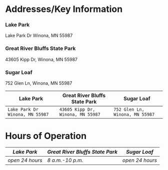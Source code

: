 # Addresses/Key Information

### Lake Park
  Lake Park Dr Winona, MN 55987
  
###  Great River Bluffs State Park
  43605 Kipp Dr, Winona, MN 55987
  
### Sugar Loaf
  752 Glen Ln, Winona, MN 55987
  
Lake Park | Great River Bluffs State Park | Sugar Loaf
--- | --- | ---
  `Lake Park Dr Winona, MN 55987`| `43605 Kipp Dr, Winona, MN 55987` | `752 Glen Ln, Winona, MN 55987`
  
  
# Hours of Operation  

*Lake Park*| *Great River Bluffs State Park* | *Sugar Loaf*
--- | --- | ---
*open 24 hours* | *8 a.m.-10 p.m.* | *open 24 hours*


